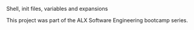 Shell, init files, variables and expansions

This project was part of the ALX Software Engineering bootcamp series.
